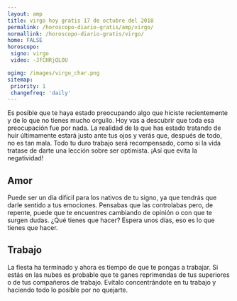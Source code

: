 ```yaml
---
layout: amp
title: virgo hoy gratis 17 de octubre del 2018 
permalink: /horoscopo-diario-gratis/amp/virgo/
normallink: /horoscopo-diario-gratis/virgo/
home: FALSE
horoscopo:
 signo: virgo
 video: -JfCHRjQLOU

ogimg: /images/virgo_char.png
sitemap:
 priority: 1
 changefreq: 'daily'
---
```



Es posible que te haya estado preocupando algo que hiciste recientemente y de lo que no tienes mucho orgullo. Hoy vas a descubrir que toda esa preocupación fue por nada. La realidad de la que has estado tratando de huir últimamente estará justo ante tus ojos y verás que, después de todo, no es tan mala. Todo tu duro trabajo será recompensado, como si la vida tratase de darte una lección sobre ser optimista. ¡Así que evita la negatividad!

## Amor

Puede ser un día difícil para los nativos de tu signo, ya que tendrás que darle sentido a tus emociones. Pensabas que las controlabas pero, de repente, puede que te encuentres cambiando de opinión o con que te surgen dudas. ¿Qué tienes que hacer? Espera unos días, eso es lo que tienes que hacer.

## Trabajo

La fiesta ha terminado y ahora es tiempo de que te pongas a trabajar. Si estás en las nubes es probable que te ganes reprimendas de tus superiores o de tus compañeros de trabajo. Evítalo concentrándote en tu trabajo y haciendo todo lo posible por no quejarte.